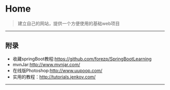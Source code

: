 # Home
  > 建立自己的网站，提供一个方便使用的基础web项目

---

## 附录
* 收藏springBoot教程:https://github.com/forezp/SpringBootLearning
* mvnJar:http://www.mvnjar.com/
* 在线版Photoshop:http://www.uupoop.com/
* 实用的教程：http://tutorials.jenkov.com/

---

